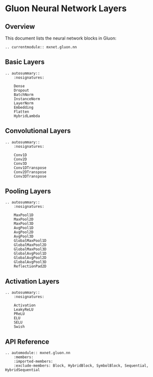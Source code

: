 # Gluon Neural Network Layers

## Overview

This document lists the neural network blocks in Gluon:

```eval_rst
.. currentmodule:: mxnet.gluon.nn
```


## Basic Layers


```eval_rst
.. autosummary::
    :nosignatures:

    Dense
    Dropout
    BatchNorm
    InstanceNorm
    LayerNorm
    Embedding
    Flatten
    HybridLambda
```


## Convolutional Layers


```eval_rst
.. autosummary::
    :nosignatures:

    Conv1D
    Conv2D
    Conv3D
    Conv1DTranspose
    Conv2DTranspose
    Conv3DTranspose
```



## Pooling Layers


```eval_rst
.. autosummary::
    :nosignatures:

    MaxPool1D
    MaxPool2D
    MaxPool3D
    AvgPool1D
    AvgPool2D
    AvgPool3D
    GlobalMaxPool1D
    GlobalMaxPool2D
    GlobalMaxPool3D
    GlobalAvgPool1D
    GlobalAvgPool2D
    GlobalAvgPool3D
    ReflectionPad2D
```

## Activation Layers


```eval_rst
.. autosummary::
    :nosignatures:

    Activation
    LeakyReLU
    PReLU
    ELU
    SELU
    Swish
```


## API Reference

<script type="text/javascript" src='../../_static/js/auto_module_index.js'></script>

```eval_rst
.. automodule:: mxnet.gluon.nn
    :members:
    :imported-members:
    :exclude-members: Block, HybridBlock, SymbolBlock, Sequential, HybridSequential
```

<script>auto_index("api-reference");</script>
